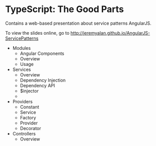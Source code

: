 TypeScript: The Good Parts
=======================

Contains a web-based presentation about service patterns AngularJS.

To view the slides online, go to http://jeremyalan.github.io/AngularJS-ServicePatterns

* Modules
  * Angular Components
  * Overview
  * Usage
* Services
  * Overview
  * Dependency Injection
  * Dependency API
  * $injector
  *
* Providers
  * Constant
  * Service
  * Factory
  * Provider
  * Decorator
* Controllers
  * Overview
